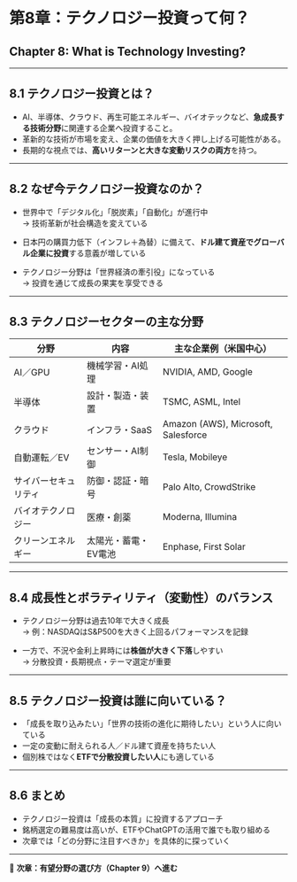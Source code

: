 # 第8章：テクノロジー投資って何？  
## Chapter 8: What is Technology Investing?

---

## 8.1 テクノロジー投資とは？

- AI、半導体、クラウド、再生可能エネルギー、バイオテックなど、**急成長する技術分野**に関連する企業へ投資すること。
- 革新的な技術が市場を変え、企業の価値を大きく押し上げる可能性がある。
- 長期的な視点では、**高いリターンと大きな変動リスクの両方**を持つ。

---

## 8.2 なぜ今テクノロジー投資なのか？

- 世界中で「デジタル化」「脱炭素」「自動化」が進行中  
→ 技術革新が社会構造を変えている

- 日本円の購買力低下（インフレ＋為替）に備えて、**ドル建て資産でグローバル企業に投資**する意義が増している

- テクノロジー分野は「世界経済の牽引役」になっている  
→ 投資を通じて成長の果実を享受できる

---

## 8.3 テクノロジーセクターの主な分野

| 分野 | 内容 | 主な企業例（米国中心） |
|------|------|-------------------------|
| AI／GPU | 機械学習・AI処理 | NVIDIA, AMD, Google |
| 半導体 | 設計・製造・装置 | TSMC, ASML, Intel |
| クラウド | インフラ・SaaS | Amazon (AWS), Microsoft, Salesforce |
| 自動運転／EV | センサー・AI制御 | Tesla, Mobileye |
| サイバーセキュリティ | 防御・認証・暗号 | Palo Alto, CrowdStrike |
| バイオテクノロジー | 医療・創薬 | Moderna, Illumina |
| クリーンエネルギー | 太陽光・蓄電・EV電池 | Enphase, First Solar |

---

## 8.4 成長性とボラティリティ（変動性）のバランス

- テクノロジー分野は過去10年で大きく成長  
→ 例：NASDAQはS&P500を大きく上回るパフォーマンスを記録

- 一方で、不況や金利上昇時には**株価が大きく下落**しやすい  
→ 分散投資・長期視点・テーマ選定が重要

---

## 8.5 テクノロジー投資は誰に向いている？

- 「成長を取り込みたい」「世界の技術の進化に期待したい」という人に向いている
- 一定の変動に耐えられる人／ドル建て資産を持ちたい人
- 個別株ではなく**ETFで分散投資したい人**にも適している

---

## 8.6 まとめ

- テクノロジー投資は「成長の本質」に投資するアプローチ
- 銘柄選定の難易度は高いが、ETFやChatGPTの活用で誰でも取り組める
- 次章では「どの分野に注目すべきか」を具体的に探っていく

---

📌 **次章：有望分野の選び方（Chapter 9）へ進む**
